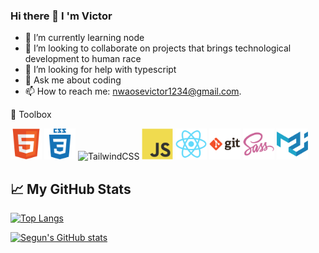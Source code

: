 ### Hi there 👋 I 'm Victor




- 🌱 I’m currently learning node
- 👯 I’m looking to collaborate on projects that brings technological development to human race 
- 🤔 I’m looking for help with  typescript
- 💬 Ask me about coding
- 📫 How to reach me: nwaosevictor1234@gmail.com.

🧰 Toolbox

<img src="https://github.com/devicons/devicon/blob/master/icons/html5/html5-original.svg" alt="HTML" width="50" height="50"/>  <img src="https://github.com/devicons/devicon/blob/master/icons/css3/css3-plain-wordmark.svg" alt="CSS" width="50" height="50"/>  <img src="https://cdn.worldvectorlogo.com/logos/tailwindcss.svg" alt="TailwindCSS" width="50" height="50"/>  <img src="https://github.com/devicons/devicon/blob/master/icons/javascript/javascript-original.svg" alt="JavaScript" width="50" height="50"/>  <img src="https://github.com/devicons/devicon/blob/master/icons/react/react-original.svg" alt="React" width="50" height="50"/>  <img src="https://github.com/devicons/devicon/blob/master/icons/git/git-original-wordmark.svg" alt="Git" width="50" height="50"/> <img
src="https://github.com/devicons/devicon/blob/master/icons/sass/sass-original.svg" alt="Git" width="50" height="50"/> <img                                                          src="https://github.com/devicons/devicon/blob/master/icons/materialui/materialui-original.svg" alt="Git" width="50" height="50"/>  

## &#x1f4c8; My GitHub Stats

[![Top Langs](https://github-readme-stats.vercel.app/api/top-langs/?username=victornwaose&hide=java,html,css&theme=radical)](https://github.com/anuraghazra/github-readme-stats)

[![Segun's GitHub stats](https://github-readme-stats.vercel.app/api?username=victornwaose&theme=radical)](https://github.com/anuraghazra/github-readme-stats)


